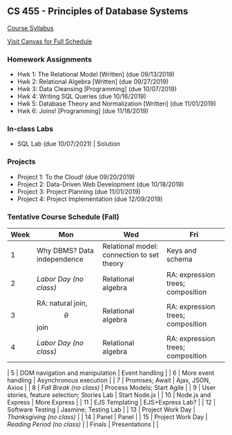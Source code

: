 ## CS 455 - Principles of Database Systems

[Course Syllabus](CS455-syllabus.pdf)

[Visit Canvas for Full Schedule](https://canvas.pugetsound.edu)

### Homework Assignments

- Hwk 1: The Relational Model [Written] (due 09/13/2019)
- Hwk 2: Relational Algebra [Written] (due 09/27/2019)
- Hwk 3: Data Cleansing [Programming] (due 10/07/2019)
- Hwk 4: Writing SQL Queries (due 10/16/2019)
- Hwk 5: Database Theory and Normalization [Written] (due 11/01/2019)
- Hwk 6: Joins! [Programming] (due 11/18/2019)

### In-class Labs

- SQL Lab (due 10/07/2021) | Solution

### Projects

- Project 1: To the Cloud! (due 09/20/2019)
- Project 2: Data-Driven Web Development (due 10/18/2019)
- Project 3: Project Planning (due 11/01/2019)
- Project 4: Project Implementation (due 12/09/2019)

### Tentative Course Schedule (Fall)

| Week | Mon                               | Wed                                        | Fri                               |
| ---- | --------------------------------- | ------------------------------------------ | --------------------------------- |
| 1    | Why DBMS? Data independence       | Relational model: connection to set theory | Keys and schema                   |
| 2    | _Labor Day (no class)_            | Relational algebra                         | RA: expression trees; composition |
| 3    | RA: natural join, $$\theta$$ join | Relational algebra                         | RA: expression trees; composition |
| 4    | _Labor Day (no class)_            | Relational algebra                         | RA: expression trees; composition |

| 5 | DOM navigation and manipulation | Event handling |
| 6 | More event handling | Asynchronous execution |
| 7 | Promises; Await | Ajax, JSON, Axios |
| 8 | _Fall Break (no class)_ | Process Models; Start Agile |
| 9 | User stories, feature selection; Stories Lab | Start Node.js |
| 10 | Node.js and Express | More Express |
| 11 | EJS Templating | EJS+Express Lab? |
| 12 | Software Testing | Jasmine; Testing Lab |
| 13 | Project Work Day | _Thanksgiving (no class)_ |
| 14 | Panel | Panel |
| 15 | Project Work Day | _Reading Period (no class)_ |
| Finals | Presentations | |
